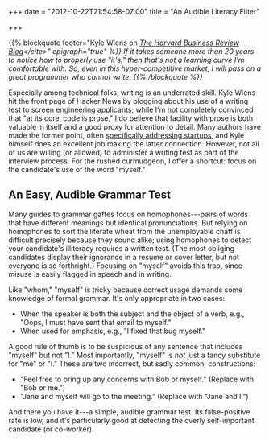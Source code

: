 +++
date = "2012-10-22T21:54:58-07:00"
title = "An Audible Literacy Filter"

+++

{{% blockquote
    footer="Kyle Wiens on <cite>[The Harvard Business Review Blog](http://blogs.hbr.org/cs/2012/07/i_wont_hire_people_who_use_poo.html')</cite>"
    epigraph="true"
%}}
If it takes someone more than 20 years to notice how to properly use "it's,"
then that's not a learning curve I'm comfortable with. So, even in this
hyper-competitive market, I will pass on a great programmer who cannot
write.
{{% /blockquote %}}

Especially among technical folks, writing is an underrated skill. Kyle Wiens
hit the front page of Hacker News by blogging about his use of a writing test
to screen engineering applicants; while I'm not completely convinced that "at
its core, code is prose," I do believe that facility with prose is both
valuable in itself and a good proxy for attention to detail. Many authors have
made the former point, often [specifically addressing startups][rww], and Kyle
himself does an excellent job making the latter connection. However, not all of
us are willing (or allowed) to administer a writing test as part of the
interview process. For the rushed curmudgeon, I offer a shortcut: focus on the
candidate's use of the word "myself."

## An Easy, Audible Grammar Test

Many guides to grammar gaffes focus on homophones---pairs of words that
have different meanings but identical pronunciations.  But relying on
homophones to sort the literate wheat from the unemployable chaff is difficult
precisely because they sound alike; using homophones to detect your candidate's
illiteracy requires a written test.  (The most obliging candidates display
their ignorance in a resume or cover letter, but not everyone is so
forthright.) Focusing on "myself" avoids this trap, since misuse is easily
flagged in speech and in writing.

Like "whom," "myself" is tricky because correct usage demands some knowledge of
formal grammar. It's only appropriate in two cases:

* When the speaker is both the subject and the object of a verb, e.g., "Oops, I must have
  sent that email to myself."
* When used for emphasis, e.g., "I fixed that bug myself."

A good rule of thumb is to be suspicious of any sentence that includes "myself"
but not "I." Most importantly, "myself" is *not* just a fancy substitute for "me" or
"I." These are two incorrect, but sadly common, constructions:

* "Feel free to bring up any concerns with Bob or myself." (Replace with "Bob
  or me.")
* "Jane and myself will go to the meeting." (Replace with "Jane and I.")

And there you have it---a simple, audible grammar test. Its
false-positive rate is low, and it's particularly good at detecting the overly
self-important candidate (or co-worker).

[economist]: http://www.economist.com/blogs/johnson/2012/07/language-and-computers
[rww]: http://www.readwriteweb.com/start/2012/04/the-dirty-dozen-grammatical-er.php
